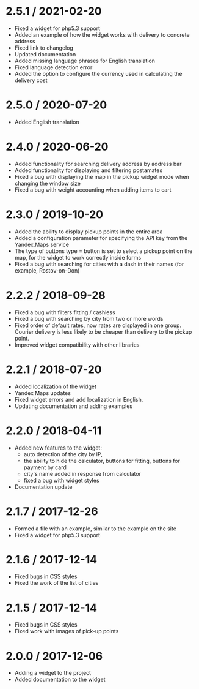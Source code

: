 2.5.1 / 2021-02-20
==================

  * Fixed a widget for php5.3 support
  * Added an example of how the widget works with delivery to concrete address
  * Fixed link to changelog
  * Updated documentation
  * Added missing language phrases for English translation
  * Fixed language detection error
  * Added the option to configure the currency used in calculating the delivery cost

2.5.0 / 2020-07-20
===================

  * Added English translation

2.4.0 / 2020-06-20
===================

  * Added functionality for searching delivery address by address bar
  * Added functionality for displaying and filtering postamates
  * Fixed a bug with displaying the map in the pickup widget mode when changing the window size
  * Fixed a bug with weight accounting when adding items to cart

2.3.0 / 2019-10-20
===================

  * Added the ability to display pickup points in the entire area
  * Added a configuration parameter for specifying the API key from the Yandex.Maps service
  * The type of buttons type = button is set to select a pickup point on the map, for the widget to work correctly inside forms
  * Fixed a bug with searching for cities with a dash in their names (for example, Rostov-on-Don)

2.2.2 / 2018-09-28
===================

  * Fixed a bug with filters fitting / cashless
  * Fixed a bug with searching by city from two or more words
  * Fixed order of default rates, now rates are displayed in one group. Courier delivery is less likely to be cheaper than delivery to the pickup point.
  * Improved widget compatibility with other libraries

2.2.1 / 2018-07-20
===================

  * Added localization of the widget
  * Yandex Maps updates
  * Fixed widget errors and add localization in English.
  * Updating documentation and adding examples

2.2.0 / 2018-04-11
===================

  * Added new features to the widget:
    + auto detection of the city by IP,
    + the ability to hide the calculator, buttons for fitting, buttons for payment by card
    + city's name added in response from calculator
    + fixed a bug with widget styles
  * Documentation update

2.1.7 / 2017-12-26
===================

  * Formed a file with an example, similar to the example on the site
  * Fixed a widget for php5.3 support

2.1.6 / 2017-12-14
===================

  * Fixed bugs in CSS styles
  * Fixed the work of the list of cities

2.1.5 / 2017-12-14
===================

  * Fixed bugs in CSS styles
  * Fixed work with images of pick-up points

2.0.0 / 2017-12-06
===================

  * Adding a widget to the project
  * Added documentation to the widget